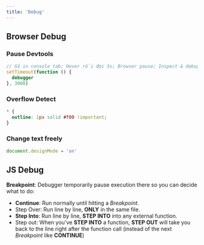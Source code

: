 ```yaml
---
title: 'Debug'
---
```


## Browser Debug

### Pause Devtools

```js title='Devtools Console'
// Gõ in console tab; Hover rồi đợi 3s; Browser pause; Inspect & debug
setTimeout(function () {
  debugger
}, 3000)
```

### Overflow Detect

```css title='main.css'
* {
  outline: 1px solid #f00 !important;
}
```

### Change text freely

```js
document.designMode = 'on'
```

## JS Debug

**Breakpoint**: Debugger temporarily pause execution there so you can decide what to do:

- **Continue**: Run normally until hitting a _Breakpoint_.
- Step Over: Run line by line, **ONLY** in the same file.
- **Step Into**: Run line by line, **STEP INTO** into any external function.
- Step out: When you've **STEP INTO** a function, **STEP OUT** will take you back to the line right after the function call (instead of the next _Breakpoint_ like **CONTINUE**)

